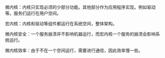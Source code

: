 微内核：内核只实现必须的少部分功能。其他部分作为应用程序实现。例如驱动等。服务们运行在用户空间。

宏内核：内核和驱动等组件都运行在系统空间，整体架构。

微内核安全：一个服务崩溃并不影响机器运行，而宏内核一个服务的崩溃会影响系统运行。

微内核效率：由于不在一个空间运行，需要进行通信，因此效率慢一些。